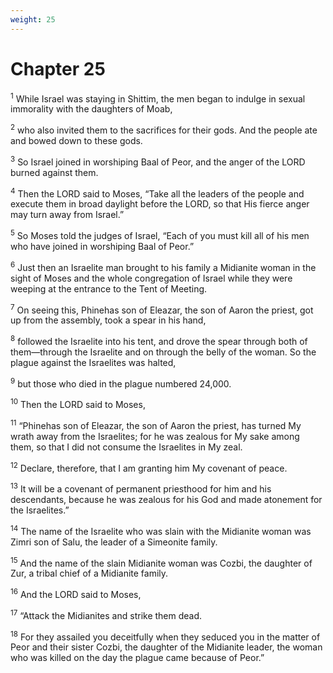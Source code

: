```yaml
---
weight: 25
---
```


# Chapter 25

<sup>1</sup> While Israel was staying in Shittim, the men began to indulge in sexual immorality with the daughters of Moab, 

<sup>2</sup> who also invited them to the sacrifices for their gods. And the people ate and bowed down to these gods. 

<sup>3</sup> So Israel joined in worshiping Baal of Peor, and the anger of the LORD burned against them. 

<sup>4</sup> Then the LORD said to Moses, “Take all the leaders of the people and execute them in broad daylight before the LORD, so that His fierce anger may turn away from Israel.” 

<sup>5</sup> So Moses told the judges of Israel, “Each of you must kill all of his men who have joined in worshiping Baal of Peor.” 

<sup>6</sup> Just then an Israelite man brought to his family a Midianite woman in the sight of Moses and the whole congregation of Israel while they were weeping at the entrance to the Tent of Meeting. 

<sup>7</sup> On seeing this, Phinehas son of Eleazar, the son of Aaron the priest, got up from the assembly, took a spear in his hand, 

<sup>8</sup> followed the Israelite into his tent, and drove the spear through both of them—through the Israelite and on through the belly of the woman. So the plague against the Israelites was halted, 

<sup>9</sup> but those who died in the plague numbered 24,000. 

<sup>10</sup> Then the LORD said to Moses, 

<sup>11</sup> “Phinehas son of Eleazar, the son of Aaron the priest, has turned My wrath away from the Israelites; for he was zealous for My sake among them, so that I did not consume the Israelites in My zeal. 

<sup>12</sup> Declare, therefore, that I am granting him My covenant of peace. 

<sup>13</sup> It will be a covenant of permanent priesthood for him and his descendants, because he was zealous for his God and made atonement for the Israelites.” 

<sup>14</sup> The name of the Israelite who was slain with the Midianite woman was Zimri son of Salu, the leader of a Simeonite family. 

<sup>15</sup> And the name of the slain Midianite woman was Cozbi, the daughter of Zur, a tribal chief of a Midianite family. 

<sup>16</sup> And the LORD said to Moses, 

<sup>17</sup> “Attack the Midianites and strike them dead. 

<sup>18</sup> For they assailed you deceitfully when they seduced you in the matter of Peor and their sister Cozbi, the daughter of the Midianite leader, the woman who was killed on the day the plague came because of Peor.” 


